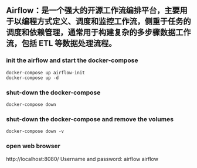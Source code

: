 ## Airflow：是一个强大的开源工作流编排平台，主要用于以编程方式定义、调度和监控工作流，侧重于任务的调度和依赖管理，通常用于构建复杂的多步骤数据工作流，包括 ETL 等数据处理流程。


### init the airflow and start the docker-compose
```
docker-compose up airflow-init
docker-compose up -d
```

### shut-down the docker-compose
```
docker-compose down
```

### shut-down the docker-compose and remove the volumes
```
docker-compose down -v
```


### open web browser 
http://localhost:8080/
Username and password: airflow   airflow
